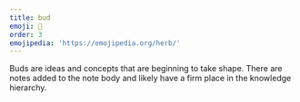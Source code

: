 ```yaml
---
title: bud
emoji: 🌿
order: 3
emojipedia: 'https://emojipedia.org/herb/'
---
```

Buds are ideas and concepts that are beginning to take shape. There are notes added to the note body and likely have a firm place in the knowledge hierarchy.
